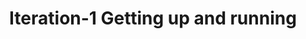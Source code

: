 ---
sectionid: upandrunning
sectionclass: h1
title: Iteration-1 Getting up and running
is-parent: yes
---